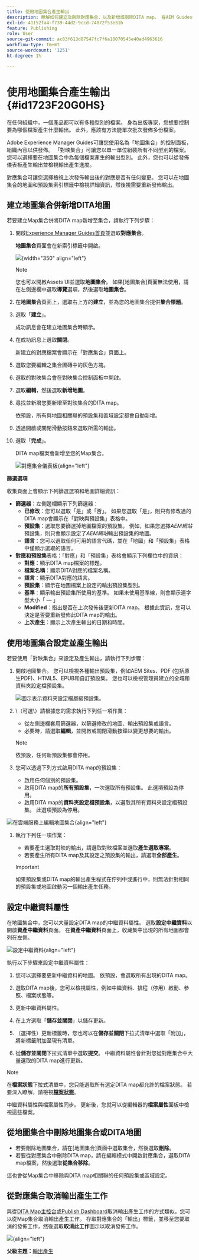 ```yaml
---
title: 使用地圖集合產生輸出
description: 瞭解如何建立及刪除對應集合，以及新增或刪除DITA map。 在AEM Guides中，從對應集合設定、產生和取消輸出產生工作。
exl-id: 41152fa4-f739-44d2-9ccd-74072f53e31b
feature: Publishing
role: User
source-git-commit: ac83f613d87547fc7f6a18070545e40ad4963616
workflow-type: tm+mt
source-wordcount: '1251'
ht-degree: 1%

---
```


# 使用地圖集合產生輸出 {#id1723F20G0HS}

在任何組織中，一個產品都可以有多種型別的檔案。 身為出版專家，您想要控制要為哪個檔案產生什麼輸出。 此外，應該有方法能單次批次發佈多份檔案。

Adobe Experience Manager Guides可讓您使用名為「地圖集合」的控制面板，組織內容以供發佈。 「對映集合」可讓您以單一單位組裝所有不同型別的檔案。 您可以選擇要在地圖集合中為每個檔案產生的輸出型別。 此外，您也可以從發佈儀表板產生輸出並檢視輸出產生進度。

對應集合可讓您選擇檢視上次發佈輸出後的對應是否有任何變更。 您可以在地圖集合的地圖和預設集索引標籤中檢視詳細資訊，然後視需要重新發佈輸出。

## 建立地圖集合併新增DITA地圖

若要建立Map集合併將DITA map新增至集合，請執行下列步驟：

1. 開啟[Experience Manager Guides首頁](./intro-home-page.md#map-collections)並選取&#x200B;**對應集合**。

   **地圖集合**&#x200B;頁面會在新索引標籤中開啟。

   ![](images/map-collections-page.png){width="350" align="left"}

   >[!NOTE]
   >
   > 您也可以開啟Assets UI並選取&#x200B;**地圖集合**。 如果[地圖集合]頁面無法使用，請在左側邊欄中選取&#x200B;**導覽**&#x200B;選項，然後選取&#x200B;**地圖集合**。

1. 在&#x200B;**地圖集合**&#x200B;頁面上，選取右上方的&#x200B;**建立**，並為您的地圖集合提供&#x200B;**集合標題**。
1. 選取「**建立**」。

   成功訊息會在建立地圖集合時顯示。

1. 在成功訊息上選取&#x200B;**關閉**。

   新建立的對應檔案會顯示在「對應集合」頁面上。

1. 選取您要編輯之集合圖磚中的灰色方塊。
1. 選取的對映集合會在對映集合控制面板中開啟。
1. 選取&#x200B;**編輯**，然後選取&#x200B;**新增地圖**。
1. 尋找並新增您要新增至對映集合的DITA map。

   依預設，所有與地圖相關聯的預設集和區域設定都會自動新增。

1. 透過開啟或關閉滑動按鈕來選取所需的輸出。
1. 選取「**完成**」。

   DITA map檔案會新增至您的Map集合。

   ![對應集合儀表板](./images/map-collection-dashboard.png){align="left"}

**篩選選項**

收集頁面上會顯示下列篩選選項和地圖詳細資訊：

- **篩選器：**&#x200B;左側邊欄顯示下列篩選器：
   - **已修改**：您可以選取「是」或「否」。 如果您選取「是」，則只有修改過的DITA map會顯示在「對映與預設集」表格中。
   - **預設集**：選取您要篩選掉地圖檔案的預設集。 例如，如果您選擇&#x200B;*AEM網站*&#x200B;預設集，則只會顯示設定了&#x200B;*AEM網站*&#x200B;輸出預設集的地圖。
   - **語言**：您可以選取任何可用的語言代碼，並在「地圖」和「預設集」表格中僅顯示選取的語言。
- **對應和預設集**&#x200B;表格：「對應」和「預設集」表格會顯示下列欄位中的資訊：
   - **對應**：顯示DITA map檔案的標題。
   - **檔案名稱**：顯示DITA對應的檔案名稱。
   - **語言**：顯示DITA對應的語言。
   - **預設集**：顯示在地圖檔案上設定的輸出預設集型別。
   - **基準**：顯示輸出預設集所使用的基準。  如果未使用基準線，則會顯示連字型大小「 — 」
   - **Modified**：指出是否在上次發佈後更新DITA map。 根據此資訊，您可以決定是否要重新發佈此DITA map的輸出。
   - **上次產生**：顯示上次產生輸出的日期和時間。

## 使用地圖集合設定並產生輸出

若要使用「對映集合」來設定及產生輸出，請執行下列步驟：

1. 開啟地圖集合。 您可以檢視各種輸出預設集，例如AEM Sites、PDF (包括原生PDF)、HTML5、EPUB和自訂預設集。 您也可以檢視管理員建立的全域和資料夾設定檔預設集。

   ![](images/global-preset-icon.svg)圖示表示資料夾設定檔層級預設集。
1. \（可選\）請根據您的需求執行下列任一項作業：
   - 從左側邊欄套用篩選器，以篩選修改的地圖、輸出預設集或語言。
   - 必要時，請選取&#x200B;**編輯**，並開啟或關閉滑動按鈕以變更想要的輸出。


   >[!NOTE]
   >  
   > 依預設，任何新預設集都會停用。

1. 您可以透過下列方式啟用DITA map的預設集：

   - 啟用任何個別的預設集。
   - 啟用DITA map的&#x200B;**所有預設集**，一次選取所有預設集。 此選項預設為停用。
   - 啟用DITA map的&#x200B;**資料夾設定檔預設集**，以選取其所有資料夾設定檔預設集。 此選項預設為停用。

![在雲端服務上編輯地圖集合](images/edit-map-collection-cs.png){align="left"}



1. 執行下列任一項作業：

   - 若要產生選取對映的輸出，請選取對映檔案並選取&#x200B;**產生選取專案**。
   - 若要產生所有DITA map及其設定之預設集的輸出，請選取&#x200B;**全部產生**。

   >[!IMPORTANT]
   >
   > 如果預設集或DITA map的輸出產生程式在佇列中或進行中，則無法針對相同的預設集或地圖啟動另一個輸出產生任務。

## 設定中繼資料屬性

在地圖集合中，您可以大量設定DITA map的中繼資料屬性。 選取&#x200B;**設定中繼資料**&#x200B;以開啟&#x200B;**資產中繼資料**&#x200B;頁面。 在&#x200B;**資產中繼資料**&#x200B;頁面上，收藏集中出現的所有地圖都會列在左側。

![設定中繼資料](images/map-collection-asset-metadata.png){align="left"}

執行以下步驟來設定中繼資料屬性：

1. 您可以選擇要更新中繼資料的地圖。 依預設，會選取所有出現的DITA map。

1. 選取DITA map後，您可以檢視屬性，例如中繼資料、排程（停用）啟動、參照、檔案狀態等。

1. 更新中繼資料屬性。

1. 在上方選取「**儲存並關閉**」以儲存更新。
1. （選擇性）更新標籤時，您也可以在&#x200B;**儲存並關閉**&#x200B;下拉式清單中選取「附加」，將新標籤附加至現有清單。
1. 從&#x200B;**儲存並關閉**&#x200B;下拉式清單中選取&#x200B;**提交**。
中繼資料屬性會針對您從對應集合中大量選取的DITA map進行更新。

>[!NOTE]
> 
>在&#x200B;**檔案狀態**&#x200B;下拉式清單中，您只能選取所有選定DITA map都允許的檔案狀態。 若要深入瞭解，請檢視&#x200B;[**檔案狀態**](./web-editor-document-states.md)。

中繼資料屬性與檔案屬性同步。 更新後，您就可以從編輯器的&#x200B;**檔案屬性**&#x200B;面板中檢視這些檔案。



## 從地圖集合中刪除地圖集合或DITA地圖

- 若要刪除地圖集合，請在[地圖集合]頁面中選取集合，然後選取&#x200B;**刪除**。
- 若要從對應集合中刪除DITA map，請在編輯模式中開啟對應集合，選取DITA map檔案，然後選取&#x200B;**從集合移除**。

這也會從Map集合中移除與DITA map相關聯的任何預設集或區域設定。


## 從對應集合取消輸出產生工作

與從[DITA Map主控台](generate-output-for-a-dita-map.md#id2061H100T5Z)或[Publish Dashboard](generate-output-publish-dashboard.md#)取消輸出產生工作的方式類似，您可以從Map集合取消輸出產生工作。 存取對應集合的「輸出」標籤，並移至您要取消的發佈工作，然後選取&#x200B;**取消此工作**&#x200B;圖示以取消發佈工作。

![](images/cancel-publish-task-map-collection.png){align="left"}

**父級主題：**&#x200B;[&#x200B;輸出產生](generate-output.md)
